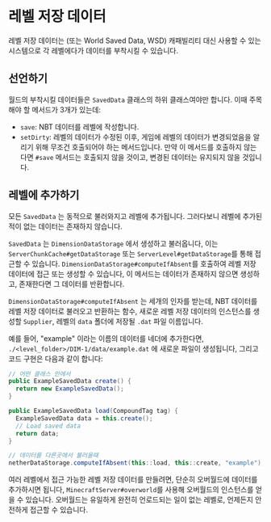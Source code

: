 레벨 저장 데이터
================

레벨 저장 데이터는 (또는 World Saved Data, WSD) 캐패빌리티 대신 사용할 수 있는 시스템으로 각 레벨에다가 데이터를 부착시킬 수 있습니다.

선언하기
-----------

월드의 부착시킬 데이터들은 `SavedData` 클래스의 하위 클래스여야만 합니다. 이때 주목해야 할 메서드가 3개가 있는데:

* `save`: NBT 데이터를 레벨에 작성합니다.
* `setDirty`: 레벨의 데이터가 수정된 이후, 게임에 레벨의 데이터가 변경되었음을 알리기 위해 무조건 호출되어야 하는 메서드입니다. 만약 이 메서드를 호출하지 않는다면 `#save` 메서드는 호출되지 않을 것이고, 변경된 데이터는 유지되지 않을 것입니다.

레벨에 추가하기
----------------------

모든 `SavedData` 는 동적으로 불러와지고 레벨에 추가됩니다. 그러다보니 레벨에 추가된 적이 없는 데이터는 존재하지 않습니다.

`SavedData` 는 `DimensionDataStorage` 에서 생성하고 불러옵니다, 이는 `ServerChunkCache#getDataStorage` 또는 `ServerLevel#getDataStorage`를 통해 접근할 수 있습니다. `DimensionDataStorage#computeIfAbsent`를 호출하여 레벨 저장 데이터에 접근 또는 생성할 수 있습니다, 이 메서드는 데이터가 존재하지 않으면 생성하고, 존재한다면 그 데이터를 반환합니다.

`DimensionDataStorage#computeIfAbsent` 는 세개의 인자를 받는데, NBT 데이터를 레벨 저장 데이터로 불러오고 반환하는 함수, 새로운 레벨 저장 데이터의 인스턴스를 생성할 `Supplier`, 레벨의 `data` 폴더에 저장될 `.dat` 파일 이름입니다.

예를 들어, "example" 이라는 이름의 데이터를 네더에 추가한다면, `./<level_folder>/DIM-1/data/example.dat` 에 새로운 파일이 생성됩니다, 그리고 코드 구현은 다음과 같이 합니다:

```java
// 어떤 클래스 안에서
public ExampleSavedData create() {
  return new ExampleSavedData();
}

public ExampleSavedData load(CompoundTag tag) {
  ExampleSavedData data = this.create();
  // Load saved data
  return data;
}

// 데이터를 다른곳에서 불러올때
netherDataStorage.computeIfAbsent(this::load, this::create, "example");
```

여러 레벨에서 접근 가능한 레벨 저장 데이터를 만들려면, 단순히 오버월드에 데이터를 추가하시면 됩니다, `MinecraftServer#overworld`를 사용해 오버월드의 인스턴스를 얻을 수 있습니다. 오버월드는 유일하게 완전히 언로드되는 일이 없는 레벨로, 언제든지 안전하게 접근할 수 있습니다.
